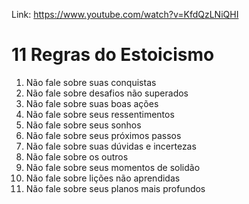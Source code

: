 Link: https://www.youtube.com/watch?v=KfdQzLNiQHI

# 11 Regras do Estoicismo

1. Não fale sobre suas conquistas
2. Não fale sobre desafios não superados
3. Não fale sobre suas boas ações
4. Não fale sobre seus ressentimentos
5. Não fale sobre seus sonhos
6. Não fale sobre seus próximos passos
7. Não fale sobre suas dúvidas e incertezas
8. Não fale sobre os outros
9. Não fale sobre seus momentos de solidão
10. Não fale sobre lições não aprendidas
11. Não fale sobre seus planos mais profundos